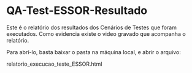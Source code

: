 # QA-Test-ESSOR-Resultado

Este é o relatório dos resultados dos Cenários de Testes que foram executados. Como evidencia existe o video gravado que acompanha o relatório.

Para abrí-lo, basta baixar o pasta na máquina local, e abrir o arquivo:

relatorio_execucao_teste_ESSOR.html

